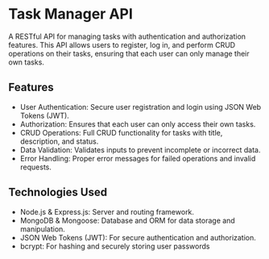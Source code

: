 # Task Manager API
A RESTful API for managing tasks with authentication and authorization features. This API allows users to register, log in, and perform CRUD operations on their tasks, ensuring that each user can only manage their own tasks.

## Features
- User Authentication: Secure user registration and login using JSON Web Tokens (JWT).
- Authorization: Ensures that each user can only access their own tasks.
- CRUD Operations: Full CRUD functionality for tasks with title, description, and status.
- Data Validation: Validates inputs to prevent incomplete or incorrect data.
- Error Handling: Proper error messages for failed operations and invalid requests.

## Technologies Used
- Node.js & Express.js: Server and routing framework.
- MongoDB & Mongoose: Database and ORM for data storage and manipulation.
- JSON Web Tokens (JWT): For secure authentication and authorization.
- bcrypt: For hashing and securely storing user passwords
